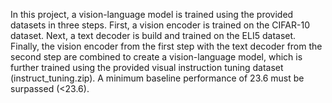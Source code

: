 In this project, a vision-language model is trained using the provided datasets in three steps.
First, a vision encoder is trained on the CIFAR-10 dataset. 
Next, a text decoder is build and trained on the ELI5 dataset. 
Finally, the vision encoder from the first step with the text decoder from the second step are combined to create a vision-language model, 
which is further trained using the provided visual instruction tuning dataset (instruct_tuning.zip).
A minimum baseline performance of 23.6 must be surpassed (<23.6).
